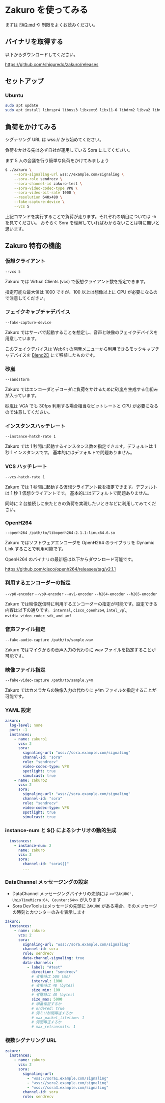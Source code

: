 # Zakuro を使ってみる

まずは [FAQ.md](FAQ.md) や 制限をよくお読みください。

## バイナリを取得する

以下からダウンロードしてください。

<https://github.com/shiguredo/zakuro/releases>

## セットアップ

### Ubuntu

```bash
sudo apt update
sudo apt install libnspr4 libnss3 libxext6 libx11-6 libdrm2 libva2 libva-drm2
```

## 負荷をかけてみる

シグナリング URL は wss:// から始めてください。

負荷をかける先は必ず自社が運用している Sora にしてください。

まず 5 人の会議を行う簡単な負荷をかけてみましょう

```bash
$ ./zakuro \
    --sora-signaling-url wss://example.com/signaling \
    --sora-role sendrecv \
    --sora-channel-id zakuro-test \
    --sora-video-codec-type VP8 \
    --sora-video-bit-rate 1000 \
    --resolution 640x480 \
    --fake-capture-device \
    --vcs 5
```

上記コマンドを実行することで負荷が走ります。それぞれの項目については -h を見てください。
おそらく Sora を理解していればわからないことは特に無いと思います。

## Zakuro 特有の機能

### 仮想クライアント

`--vcs 5`

Zakuro では Virtual Clients (vcs) で仮想クライアント数を指定できます。

指定可能な最大値は 1000 ですが、100 以上は想像以上に CPU が必要になるので注意してください。

### フェイクキャプチャデバイス

`--fake-capture-device`

Zakuro ではサーバで起動することを想定し、音声と映像のフェイクデバイスを用意しています。

このフェイクデバイスは WebKit の開発メニューから利用できるモックキャプチャデバイスを [Blend2D](https://blend2d.com/) にて移植したものです。

### 砂嵐

`--sandstorm`

Zakuro ではエンコーダとデコーダに負荷をかけるために砂嵐を生成する仕組みが入っています。

砂嵐は VGA でも 30fps 利用する場合相当なビットレートと CPU が必要になるので注意してください。

### インスタンスハッチレート

`--instance-hatch-rate 1`

Zakuro では 1 秒間に起動するインスタンス数を指定できます。デフォルトは 1 秒 1 インスタンスです。
基本的にはデフォルトで問題ありません。

### VCS ハッチレート

`--vcs-hatch-rate 1`

Zakuro では 1 秒間に起動する仮想クライアント数を指定できます。デフォルトは 1 秒 1 仮想クライアントです。
基本的にはデフォルトで問題ありません。

同時に 2 台接続しに来たときの負荷を実現したいときなどに利用してみてください。

### OpenH264

`--openh264 /path/to/libopenh264-2.1.1-linux64.6.so`

Zakuro ではソフトウェアエンコーダを OpenH264 のライブラリを Dynamic Link することで利用可能です。

OpenH264 のバイナリの最新版は以下からダウンロード可能です。

<https://github.com/cisco/openh264/releases/tag/v2.1.1>

### 利用するエンコーダーの指定

`--vp8-encoder`
`--vp9-encoder`
`--av1-encoder`
`--h264-encoder`
`--h265-encoder`

Zakuro では映像送信時に利用するエンコーダーの指定が可能です。設定できる内容は以下の通りです。
`internal`, `cisco_openh264`, `intel_vpl`, `nvidia_video_codec_sdk`, `amd_amf`

### 音声ファイル指定

`--fake-audio-capture /path/to/sample.wav`

Zakuro ではマイクからの音声入力の代わりに wav ファイルを指定することが可能です。

### 映像ファイル指定

`--fake-video-capture /path/to/sample.y4m`

Zakuro ではカメラからの映像入力の代わりに y4m ファイルを指定することが可能です。

### YAML 設定

```yaml
zakuro:
  log-level: none
  port: -1
  instances:
    - name: zakuro1
      vcs: 2
      sora:
        signaling-url: "wss://sora.example.com/signaling"
        channel-id: "sora"
        role: "sendrecv"
        video-codec-type: VP8
        spotlight: true
        simulcast: true
    - name: zakuro2
      vcs: 2
      sora:
        signaling-url: "wss://sora.example.com/signaling"
        channel-id: "sora"
        role: "sendrecv"
        video-codec-type: VP8
        spotlight: true
        simulcast: true
```

### instance-num と ${} によるシナリオの動的生成

```yaml
  instances:
    - instance-num: 2
      name: zakuro
      vcs: 2
      sora:
        channel-id: "sora${}"
        ...
```

### DataChannel メッセージングの設定

- DataChannel メッセージングバイナリの先頭には `<<"ZAKURO", UnixTimeMicro:64, Counter:64>>` が入ります
- Sora DevTools はメッセージの先頭に `ZAKURO` がある場合、そのメッセージの時刻とカウンターのみを表示します

```yaml
zakuro:
  instances:
    - name: zakuro
      vcs: 2
      sora:
        signaling-url: "wss://sora.example.com/signaling"
        channel-id: sora
        role: sendrecv
        data-channel-signaling: true
        data-channels:
          - label: "#test"
            direction: "sendrecv"
            # 省略時は 500 (ms)
            interval: 1000
            # 省略時は 48 (bytes)
            size_min: 100
            # 省略時は 48 (bytes)
            size_max: 5000
            # 順番保証するか
            # ordered: true
            # 何ミリ秒間再送するか
            # max_packet_lifetime: 1
            # 何回再送するか
            # max_retransmits: 1
```

### 複数シグナリング URL

```yaml
zakuro:
  instances:
    - name: zakuro
      vcs: 2
      sora:
        signaling-url:
          - "wss://sora1.example.com/signaling"
          - "wss://sora2.example.com/signaling"
          - "wss://sora3.example.com/signaling"
        channel-id: sora
        role: sendrecv
```

